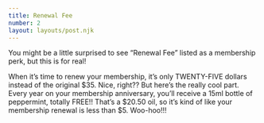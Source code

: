 ```yaml
---
title: Renewal Fee
number: 2
layout: layouts/post.njk
---
```


You might be a little surprised to see “Renewal Fee” listed as a membership perk, but this is for real!

When it’s time to renew your membership, it’s only TWENTY-FIVE dollars instead of the original $35. Nice, right?? But here’s the really cool part. Every year on your membership anniversary, you’ll receive a 15ml bottle of peppermint, totally FREE!! That’s a $20.50 oil, so it’s kind of like your membership renewal is less than $5. Woo-hoo!!!
